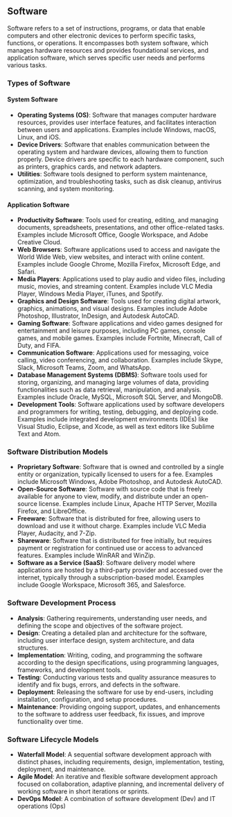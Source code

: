 ## Software

Software refers to a set of instructions, programs, or data that enable computers and other electronic devices to perform specific tasks, functions, or operations. It encompasses both system software, which manages hardware resources and provides foundational services, and application software, which serves specific user needs and performs various tasks.

### Types of Software

#### System Software

- **Operating Systems (OS)**: Software that manages computer hardware resources, provides user interface features, and facilitates interaction between users and applications. Examples include Windows, macOS, Linux, and iOS.
- **Device Drivers**: Software that enables communication between the operating system and hardware devices, allowing them to function properly. Device drivers are specific to each hardware component, such as printers, graphics cards, and network adapters.
- **Utilities**: Software tools designed to perform system maintenance, optimization, and troubleshooting tasks, such as disk cleanup, antivirus scanning, and system monitoring.

#### Application Software

- **Productivity Software**: Tools used for creating, editing, and managing documents, spreadsheets, presentations, and other office-related tasks. Examples include Microsoft Office, Google Workspace, and Adobe Creative Cloud.
- **Web Browsers**: Software applications used to access and navigate the World Wide Web, view websites, and interact with online content. Examples include Google Chrome, Mozilla Firefox, Microsoft Edge, and Safari.
- **Media Players**: Applications used to play audio and video files, including music, movies, and streaming content. Examples include VLC Media Player, Windows Media Player, iTunes, and Spotify.
- **Graphics and Design Software**: Tools used for creating digital artwork, graphics, animations, and visual designs. Examples include Adobe Photoshop, Illustrator, InDesign, and Autodesk AutoCAD.
- **Gaming Software**: Software applications and video games designed for entertainment and leisure purposes, including PC games, console games, and mobile games. Examples include Fortnite, Minecraft, Call of Duty, and FIFA.
- **Communication Software**: Applications used for messaging, voice calling, video conferencing, and collaboration. Examples include Skype, Slack, Microsoft Teams, Zoom, and WhatsApp.
- **Database Management Systems (DBMS)**: Software tools used for storing, organizing, and managing large volumes of data, providing functionalities such as data retrieval, manipulation, and analysis. Examples include Oracle, MySQL, Microsoft SQL Server, and MongoDB.
- **Development Tools**: Software applications used by software developers and programmers for writing, testing, debugging, and deploying code. Examples include integrated development environments (IDEs) like Visual Studio, Eclipse, and Xcode, as well as text editors like Sublime Text and Atom.

### Software Distribution Models

- **Proprietary Software**: Software that is owned and controlled by a single entity or organization, typically licensed to users for a fee. Examples include Microsoft Windows, Adobe Photoshop, and Autodesk AutoCAD.
- **Open-Source Software**: Software with source code that is freely available for anyone to view, modify, and distribute under an open-source license. Examples include Linux, Apache HTTP Server, Mozilla Firefox, and LibreOffice.
- **Freeware**: Software that is distributed for free, allowing users to download and use it without charge. Examples include VLC Media Player, Audacity, and 7-Zip.
- **Shareware**: Software that is distributed for free initially, but requires payment or registration for continued use or access to advanced features. Examples include WinRAR and WinZip.
- **Software as a Service (SaaS)**: Software delivery model where applications are hosted by a third-party provider and accessed over the internet, typically through a subscription-based model. Examples include Google Workspace, Microsoft 365, and Salesforce.

### Software Development Process

- **Analysis**: Gathering requirements, understanding user needs, and defining the scope and objectives of the software project.
- **Design**: Creating a detailed plan and architecture for the software, including user interface design, system architecture, and data structures.
- **Implementation**: Writing, coding, and programming the software according to the design specifications, using programming languages, frameworks, and development tools.
- **Testing**: Conducting various tests and quality assurance measures to identify and fix bugs, errors, and defects in the software.
- **Deployment**: Releasing the software for use by end-users, including installation, configuration, and setup procedures.
- **Maintenance**: Providing ongoing support, updates, and enhancements to the software to address user feedback, fix issues, and improve functionality over time.

### Software Lifecycle Models

- **Waterfall Model**: A sequential software development approach with distinct phases, including requirements, design, implementation, testing, deployment, and maintenance.
- **Agile Model**: An iterative and flexible software development approach focused on collaboration, adaptive planning, and incremental delivery of working software in short iterations or sprints.
- **DevOps Model**: A combination of software development (Dev) and IT operations (Ops)
